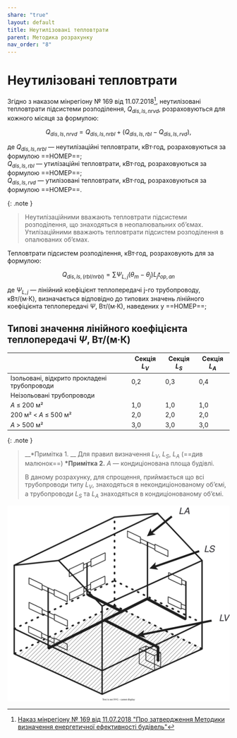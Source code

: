 ```yaml
---
share: "true"
layout: default
title: Неутилізовані тепловтрати
parent: Методика розрахунку
nav_order: "8"
---
```


# Неутилізовані тепловтрати

Згідно з наказом мінрегіону № 169 від 11.07.2018[^1], неутилізовані тепловтрати підсистеми розподілення, $Q_{dis,ls,nrvd}$, розраховуються для кожного місяця за формулою:

$$Q_{dis,ls,nrvd}=Q_{dis,ls,nrbl}+(Q_{dis,ls,rbl}-Q_{dis,ls,rvd}),\tag{1}$$

де $Q_{dis,ls,nrbl}$ — неутилізаційні тепловтрати, кВт·год, розраховуються за формулою ==НОМЕР==;  
$Q_{dis,ls,rbl}$ — утилізаційні тепловтрати, кВт·год, розраховуються за формулою ==НОМЕР==;  
$Q_{dis,ls,rvd}$ — утилізовані тепловтрати, кВт·год, розраховуються за формулою ==НОМЕР==.

{: .note }
> Неутилізаційними вважають тепловтрати підсистеми розподілення, що знаходяться в неопалювальних обʼємах. Утилізаційними вважають тепловтрати підсистем розподілення в опалюваних обʼємах.

Тепловтрати підсистем розподілення, кВт·год, розраховують для за формулою:

$$Q_{dis,ls,(rbl/nrbl)}=\sum \Psi_{L,j}(\theta_m-\theta_j)L_jt_{op,an}$$

де $\Psi_{L,j}$  — лінійний коефіцієнт теплопередачі j-го трубопроводу, кВт/(м·К), визначається відповідно до типових значень лінійного коефіцієнта теплопередачі $\Psi$, Вт/(м⋅К), наведених у ==НОМЕР==;  

## Типові значення лінійного коефіцієнта теплопередачі $\Psi$, Вт/(м·К)

|  | Секція $L_V$ | Секція $L_S$ | Секція $L_A$ |
| ---- | ---- | ---- | ---- |
| Ізольовані, відкрито прокладені трубопроводи | 0,2 | 0,3 | 0,4 |
| Неізольовані трубопроводи |  |  |  |
| $A$ ≤ 200 м² | 1,0 | 1,0 | 1,0 |
| 200 м² < $A$ ≤ 500 м² | 2,0 | 2,0 | 2,0 |
| $A$ > 500 м² | 3,0 | 3,0 | 3,0 |
{: .note }
> __\*Примітка 1. __ Для правил визначення $L_V$, $L_S$, $L_A$ (==див малюнок==)
>__\*Примітка 2.__ $A$ — кондиціонована площа будівлі.
>
>В даному розрахунку, для спрощення, приймається що всі трубопроводи типу $L_V$, знаходяться в некондиціонованому обʼємі, а трубопроводи $L_S$ та $L_A$ знаходяться в кондиціонованому обʼємі.



![pipe-types.svg](../assets/pipe-types.svg)

[^1]: [Наказ мінрегіону № 169 від 11.07.2018 "Про затвердження Методики визначення енергетичної ефективності будівель"](https://zakon.rada.gov.ua/laws/show/z0822-18#Text)